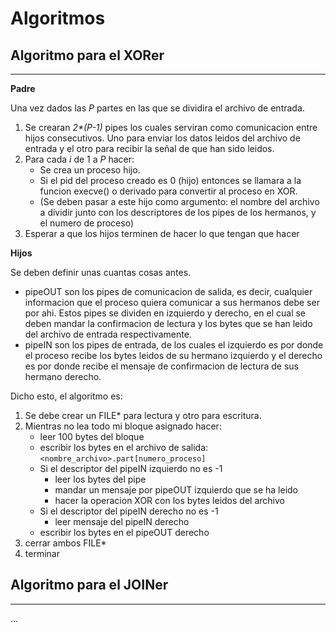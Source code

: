 # Algoritmos

## Algoritmo para el XORer
---

__Padre__

Una vez dados las _P_ partes en las que se dividira el archivo de entrada.

1. Se crearan _2*(P-1)_ pipes los cuales serviran como comunicacion entre hijos
 consecutivos. Uno para enviar los datos leidos del archivo de entrada y el
 otro para recibir la señal de que han sido leidos.
2. Para cada _i_ de 1 a _P_ hacer:
	* Se crea un proceso hijo.
	* Si el pid del proceso creado es 0 (hijo) entonces se llamara a la funcion execve() o derivado para convertir al proceso en XOR.
	* (Se deben pasar a este hijo como argumento: el nombre del archivo a dividir junto con los descriptores de los pipes de los hermanos, y el numero de proceso)
3. Esperar a que los hijos terminen de hacer lo que tengan que hacer

__Hijos__

Se deben definir unas cuantas cosas antes.  
* pipeOUT son los pipes de comunicacion de salida, es decir, cualquier informacion que el proceso quiera
comunicar a sus hermanos debe ser por ahi. Estos pipes se dividen en izquierdo y derecho, en el cual se 
deben mandar la confirmacion de lectura y los bytes que se han leido del archivo de entrada respectivamente.
* pipeIN son los pipes de entrada, de los cuales el izquierdo es por donde el proceso recibe los bytes leidos
de su hermano izquierdo y el derecho es por donde recibe el mensaje de confirmacion de lectura de sus hermano
derecho.

Dicho esto, el algoritmo es:  

1. Se debe crear un FILE\* para lectura y otro para escritura.
2. Mientras no lea todo mi bloque asignado hacer:
	* leer 100 bytes del bloque
	* escribir los bytes en el archivo de salida: `<nombre_archivo>.part[numero_proceso]`
	* Si el descriptor del pipeIN izquierdo no es -1
		* leer los bytes del pipe
		* mandar un mensaje por pipeOUT izquierdo que se ha leido
		* hacer la operacion XOR con los bytes leidos del archivo
	* Si el descriptor del pipeIN derecho no es -1
		* leer mensaje del pipeIN derecho
	* escribir los bytes en el pipeOUT derecho
3. cerrar ambos FILE\*
4. terminar

## Algoritmo para el JOINer
---

...
